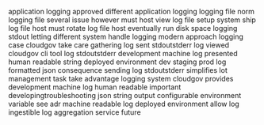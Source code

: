 application logging approved different application logging logging file norm logging file several issue however must host view log file setup system ship log file host must rotate log file host eventually run disk space logging stdout letting different system handle logging modern approach logging case cloudgov take care gathering log sent stdoutstderr log viewed cloudgov cli tool log stdoutstderr development machine log presented human readable string deployed environment dev staging prod log formatted json consequence sending log stdoutstderr simplifies lot management task take advantage logging system cloudgov provides development machine log human readable important developingtroubleshooting json string output configurable environment variable see adr machine readable log deployed environment allow log ingestible log aggregation service future